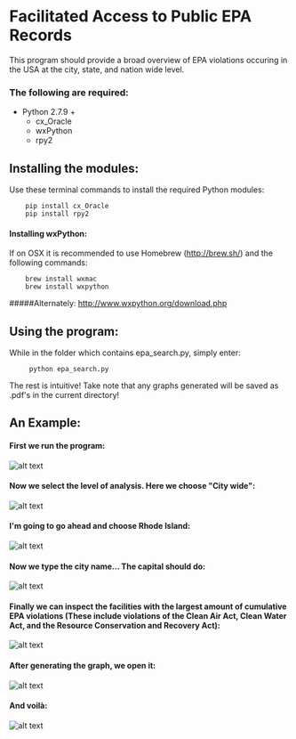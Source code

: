 # Facilitated Access to Public EPA Records
This program should provide a broad overview of EPA violations occuring in the USA at the city, state, and nation wide level. 

### The following are required:
  * Python 2.7.9 + 
    * cx_Oracle
    * wxPython
    * rpy2

## Installing the modules:

Use these terminal commands to install the required Python modules:
```
    pip install cx_Oracle
    pip install rpy2
```

#### Installing wxPython:
If on OSX it is recommended to use Homebrew (http://brew.sh/)
and the following commands:
```
    brew install wxmac
    brew install wxpython
```
#####Alternately:
http://www.wxpython.org/download.php


## Using the program:

While in the folder which contains epa_search.py, simply enter:
```   
     python epa_search.py
```
The rest is intuitive! Take note that any graphs generated will be saved as .pdf's in the current directory!


## An Example:

#### First we run the program: 

![alt text](http://i.imgur.com/WF0yAD0.png "Just type python epa_search.py in your terminal!")

#### Now we select the level of analysis. Here we choose "City wide":

![alt text](http://i.imgur.com/IJYgofm.png "Lets inspect this city!")

#### I'm going to go ahead and choose Rhode Island:

![alt text](http://i.imgur.com/GOqUBzQ.png "I've never been there myself...")

#### Now we type the city name... The capital should do:

![alt text](http://i.imgur.com/2VSV3Yr.png "The capital of Rhode Island")

#### Finally we can inspect the facilities with the largest amount of cumulative EPA violations (These include violations of the Clean Air Act, Clean Water Act, and the Resource Conservation and Recovery Act):

![alt text](http://i.imgur.com/QhgMCpd.png "Energy Companies tend to be high on the list...")

#### After generating the graph, we open it:

![alt text](http://i.imgur.com/tXPPKdt.png "The lovely terminal...")

#### And voilà:

![alt text](http://i.imgur.com/EZq6XHB.png "A wonderful graph")
